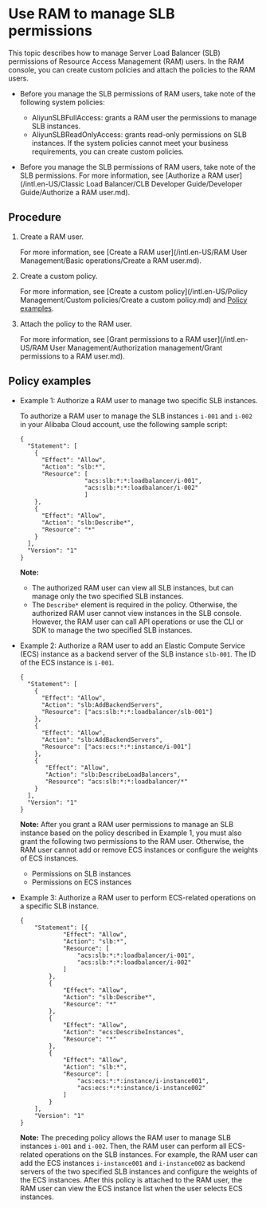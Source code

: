 # Use RAM to manage SLB permissions

This topic describes how to manage Server Load Balancer \(SLB\) permissions of Resource Access Management \(RAM\) users. In the RAM console, you can create custom policies and attach the policies to the RAM users.

-   Before you manage the SLB permissions of RAM users, take note of the following system policies:

    -   AliyunSLBFullAccess: grants a RAM user the permissions to manage SLB instances.
    -   AliyunSLBReadOnlyAccess: grants read-only permissions on SLB instances.
    If the system policies cannot meet your business requirements, you can create custom policies.

-   Before you manage the SLB permissions of RAM users, take note of the SLB permissions. For more information, see [Authorize a RAM user](/intl.en-US/Classic Load Balancer/CLB Developer Guide/Developer Guide/Authorize a RAM user.md).

## Procedure

1.  Create a RAM user.

    For more information, see [Create a RAM user](/intl.en-US/RAM User Management/Basic operations/Create a RAM user.md).

2.  Create a custom policy.

    For more information, see [Create a custom policy](/intl.en-US/Policy Management/Custom policies/Create a custom policy.md) and [Policy examples](#section_hwy_ypl_5gb).

3.  Attach the policy to the RAM user.

    For more information, see [Grant permissions to a RAM user](/intl.en-US/RAM User Management/Authorization management/Grant permissions to a RAM user.md).


## Policy examples

-   Example 1: Authorize a RAM user to manage two specific SLB instances.

    To authorize a RAM user to manage the SLB instances `i-001` and `i-002` in your Alibaba Cloud account, use the following sample script:

    ```
    {
      "Statement": [
        {
          "Effect": "Allow",
          "Action": "slb:*",
          "Resource": [
                      "acs:slb:*:*:loadbalancer/i-001",
                      "acs:slb:*:*:loadbalancer/i-002"
                      ]
        },
        {
          "Effect": "Allow",
          "Action": "slb:Describe*",
          "Resource": "*"
        }
      ],
      "Version": "1"
    }
    ```

    **Note:**

    -   The authorized RAM user can view all SLB instances, but can manage only the two specified SLB instances.
    -   The `Describe*` element is required in the policy. Otherwise, the authorized RAM user cannot view instances in the SLB console. However, the RAM user can call API operations or use the CLI or SDK to manage the two specified SLB instances.
-   Example 2: Authorize a RAM user to add an Elastic Compute Service \(ECS\) instance as a backend server of the SLB instance `slb-001`. The ID of the ECS instance is `i-001`.

    ```
    {
      "Statement": [
        {
          "Effect": "Allow",
          "Action": "slb:AddBackendServers",
          "Resource": ["acs:slb:*:*:loadbalancer/slb-001"]
        },
        {
          "Effect": "Allow",
          "Action": "slb:AddBackendServers",
          "Resource": ["acs:ecs:*:*:instance/i-001"]
        },
        {
           "Effect": "Allow",
           "Action": "slb:DescribeLoadBalancers",
           "Resource": "acs:slb:*:*:loadbalancer/*"
        }
      ],
      "Version": "1"
    }
    ```

    **Note:** After you grant a RAM user permissions to manage an SLB instance based on the policy described in Example 1, you must also grant the following two permissions to the RAM user. Otherwise, the RAM user cannot add or remove ECS instances or configure the weights of ECS instances.

    -   Permissions on SLB instances
    -   Permissions on ECS instances
-   Example 3: Authorize a RAM user to perform ECS-related operations on a specific SLB instance.

    ```
    {
        "Statement": [{
                "Effect": "Allow",
                "Action": "slb:*",
                "Resource": [
                    "acs:slb:*:*:loadbalancer/i-001",
                    "acs:slb:*:*:loadbalancer/i-002"
                ]
            },
            {
                "Effect": "Allow",
                "Action": "slb:Describe*",
                "Resource": "*"
            },
            {
                "Effect": "Allow",
                "Action": "ecs:DescribeInstances",
                "Resource": "*"
            },
            {
                "Effect": "Allow",
                "Action": "slb:*",
                "Resource": [
                    "acs:ecs:*:*:instance/i-instance001",
                    "acs:ecs:*:*:instance/i-instance002"
                ]
            }
        ],
        "Version": "1"
    }
    ```

    **Note:** The preceding policy allows the RAM user to manage SLB instances `i-001` and `i-002`. Then, the RAM user can perform all ECS-related operations on the SLB instances. For example, the RAM user can add the ECS instances `i-instance001` and `i-instance002` as backend servers of the two specified SLB instances and configure the weights of the ECS instances. After this policy is attached to the RAM user, the RAM user can view the ECS instance list when the user selects ECS instances.


